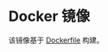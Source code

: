 # Docker 镜像

该镜像基于 [Dockerfile](https://github.com/docker-library/python/blob/master/3.6/alpine/Dockerfile) 构建。